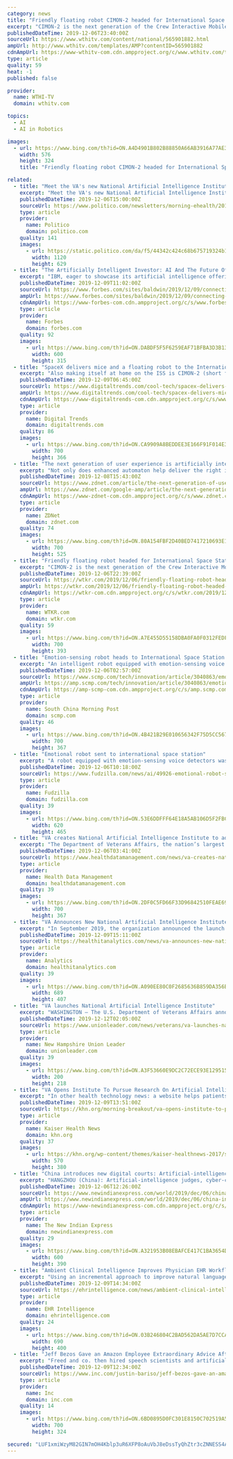 ```yaml
---
category: news
title: "Friendly floating robot CIMON-2 headed for International Space Station"
excerpt: "CIMON-2 is the next generation of the Crew Interactive Mobile Companion. The robot was built by Airbus at the German Aerospace Center and uses IBM artificial intelligence based on Watson technology. It's designed for human interaction and to help the ..."
publishedDateTime: 2019-12-06T23:40:00Z
sourceUrl: https://www.wthitv.com/content/national/565901882.html
ampUrl: http://www.wthitv.com/templates/AMP?contentID=565901882
cdnAmpUrl: https://www-wthitv-com.cdn.ampproject.org/c/www.wthitv.com/templates/AMP?contentID=565901882
type: article
quality: 59
heat: -1
published: false

provider:
  name: WTHI-TV
  domain: wthitv.com

topics:
  - AI
  - AI in Robotics

images:
  - url: https://www.bing.com/th?id=ON.A4D4901B802B88850A66AB3916A77AE3
    width: 576
    height: 324
    title: "Friendly floating robot CIMON-2 headed for International Space Station"

related:
  - title: "Meet the VA's new National Artificial Intelligence Institute"
    excerpt: "Meet the VA's new National Artificial Intelligence Institute: The center will open up a VA test bed to tech companies eager to create new tech improving veterans' health. — Dispatches from AMIA's policy forum: A study in the journal Science uncovering racial bias in a health care algorithm was top of mind as speakers tackled tough questions ..."
    publishedDateTime: 2019-12-06T15:00:00Z
    sourceUrl: https://www.politico.com/newsletters/morning-ehealth/2019/12/06/meet-the-vas-new-national-artificial-intelligence-institute-783384
    type: article
    provider:
      name: Politico
      domain: politico.com
    quality: 141
    images:
      - url: https://static.politico.com/da/f5/44342c424c68b675719324b1106b/politico.jpg
        width: 1120
        height: 629
  - title: "The Artificially Intelligent Investor: AI And The Future Of Stock Picking"
    excerpt: "IBM, eager to showcase its artificial intelligence offerings, gave the entrepreneurs a $120,000 credit toward software and hardware bills. Two years ago EquBot opened up AI Powered Equity ETF, with a portfolio updated daily on instruction from computers. In 2018 it added AI Powered International Equity. Chief Executive Khatua presides over a ..."
    publishedDateTime: 2019-12-09T11:02:00Z
    sourceUrl: https://www.forbes.com/sites/baldwin/2019/12/09/connecting-a-million-dots/
    ampUrl: https://www.forbes.com/sites/baldwin/2019/12/09/connecting-a-million-dots/amp/
    cdnAmpUrl: https://www-forbes-com.cdn.ampproject.org/c/s/www.forbes.com/sites/baldwin/2019/12/09/connecting-a-million-dots/amp/
    type: article
    provider:
      name: Forbes
      domain: forbes.com
    quality: 92
    images:
      - url: https://www.bing.com/th?id=ON.DABDF5F5F6259EAF71BFBA3D3B13A33B
        width: 600
        height: 315
  - title: "SpaceX delivers mice and a floating robot to the International Space Station"
    excerpt: "Also making itself at home on the ISS is CIMON-2 (short for Crew Interactive MObile companioN), an updated version of the original CIMON robot that spent 14 months on the ISS. The visit marked the first time for the space station to host an artificial intelligence (A.I.) system. Developed by Airbus and IBM in collaboration with Germany’s DLR ..."
    publishedDateTime: 2019-12-09T06:45:00Z
    sourceUrl: https://www.digitaltrends.com/cool-tech/spacex-delivers-mice-and-a-floating-robot-to-the-space-station/
    ampUrl: https://www.digitaltrends.com/cool-tech/spacex-delivers-mice-and-a-floating-robot-to-the-space-station/?amp
    cdnAmpUrl: https://www-digitaltrends-com.cdn.ampproject.org/c/s/www.digitaltrends.com/cool-tech/spacex-delivers-mice-and-a-floating-robot-to-the-space-station/?amp
    type: article
    provider:
      name: Digital Trends
      domain: digitaltrends.com
    quality: 86
    images:
      - url: https://www.bing.com/th?id=ON.CA9909A8BEDDEE3E166F91F014E3BAEC
        width: 700
        height: 366
  - title: "The next generation of user experience is artificially intelligent"
    excerpt: "Not only does enhanced automaton help deliver the right information on demand, but also incorporates natural language processing to get smarter about questions being asked, relates Chris McNabb, CEO of Dell Boomi. I recently had the opportunity to chat with McNabb, who talked about the urgency of focusing in UX. \"You can't increase productivity ..."
    publishedDateTime: 2019-12-08T15:43:00Z
    sourceUrl: https://www.zdnet.com/article/the-next-generation-of-user-experience-is-artificially-intelligent/
    ampUrl: https://www.zdnet.com/google-amp/article/the-next-generation-of-user-experience-is-artificially-intelligent/
    cdnAmpUrl: https://www-zdnet-com.cdn.ampproject.org/c/s/www.zdnet.com/google-amp/article/the-next-generation-of-user-experience-is-artificially-intelligent/
    type: article
    provider:
      name: ZDNet
      domain: zdnet.com
    quality: 74
    images:
      - url: https://www.bing.com/th?id=ON.80A154FBF2D40BED7417210693E14E0F
        width: 700
        height: 525
  - title: "Friendly floating robot headed for International Space Station"
    excerpt: "CIMON-2 is the next generation of the Crew Interactive Mobile Companion. The robot was built by Airbus at the German Aerospace Center and uses IBM artificial intelligence based on Watson technology. It’s designed for human interaction and to help the astronauts with tasks as it autonomously navigates around the European Columbus research ..."
    publishedDateTime: 2019-12-06T22:39:00Z
    sourceUrl: https://wtkr.com/2019/12/06/friendly-floating-robot-headed-for-international-space-station/
    ampUrl: https://wtkr.com/2019/12/06/friendly-floating-robot-headed-for-international-space-station/amp/
    cdnAmpUrl: https://wtkr-com.cdn.ampproject.org/c/s/wtkr.com/2019/12/06/friendly-floating-robot-headed-for-international-space-station/amp/
    type: article
    provider:
      name: WTKR.com
      domain: wtkr.com
    quality: 59
    images:
      - url: https://www.bing.com/th?id=ON.A7E455D55158DBA0FA0F0312FEDF9A3E
        width: 700
        height: 393
  - title: "Emotion-sensing robot heads to International Space Station to help with astronauts' mental health"
    excerpt: "An intelligent robot equipped with emotion-sensing voice detectors was headed to the International Space Station after launching from Florida on Thursday, becoming the latest artificial intelligence-powered astronaut workmate in orbit. The Crew Interactive Mobile Companion 2 (CIMON 2) is a spherical droid with microphones, cameras and a slew of ..."
    publishedDateTime: 2019-12-06T02:57:00Z
    sourceUrl: https://www.scmp.com/tech/innovation/article/3040863/emotion-sensing-robot-heads-international-space-station-help
    ampUrl: https://amp.scmp.com/tech/innovation/article/3040863/emotion-sensing-robot-heads-international-space-station-help
    cdnAmpUrl: https://amp-scmp-com.cdn.ampproject.org/c/s/amp.scmp.com/tech/innovation/article/3040863/emotion-sensing-robot-heads-international-space-station-help
    type: article
    provider:
      name: South China Morning Post
      domain: scmp.com
    quality: 46
    images:
      - url: https://www.bing.com/th?id=ON.4B421B29E010656342F75D5CC567B4CE
        width: 700
        height: 367
  - title: "Emotional robot sent to international space station"
    excerpt: "A robot equipped with emotion-sensing voice detectors was headed to the International Space Station a becoming the latest artificial intelligence-powered astronaut workmate in orbit. The Crew Interactive Mobile Companion 2, or CIMON 2, is a spherical droid with microphones, cameras and a slew of software to enable emotion recognition."
    publishedDateTime: 2019-12-06T10:18:00Z
    sourceUrl: https://www.fudzilla.com/news/ai/49926-emotional-robot-sent-to-international-space-station
    type: article
    provider:
      name: Fudzilla
      domain: fudzilla.com
    quality: 39
    images:
      - url: https://www.bing.com/th?id=ON.53E6DDFFF64E18A5AB106D5F2FBCB74D
        width: 620
        height: 465
  - title: "VA creates National Artificial Intelligence Institute to advance R&D"
    excerpt: "The Department of Veterans Affairs, the nation’s largest integrated healthcare system, is centralizing the agency’s efforts to advance its artificial intelligence research and development capabilities. The VA on Thursday announced the establishment of the National Artificial Intelligence Institute, a joint initiative by the Office of ..."
    publishedDateTime: 2019-12-06T03:41:00Z
    sourceUrl: https://www.healthdatamanagement.com/news/va-creates-national-artificial-intelligence-institute-to-advance-r-d
    type: article
    provider:
      name: Health Data Management
      domain: healthdatamanagement.com
    quality: 39
    images:
      - url: https://www.bing.com/th?id=ON.2DF0C5FD66F33D96842510FEAE692710
        width: 700
        height: 367
  - title: "VA Announces New National Artificial Intelligence Institute"
    excerpt: "In September 2019, the organization announced the launch of a new predictive analytics and artificial intelligence center in Palo Alto, California. The National Center for Collaborative Healthcare Innovation (NCCHI) was established to develop impactful healthcare solutions for veterans and their families. “The NCCHI is an important part of ..."
    publishedDateTime: 2019-12-09T15:11:00Z
    sourceUrl: https://healthitanalytics.com/news/va-announces-new-national-artificial-intelligence-institute
    type: article
    provider:
      name: Analytics
      domain: healthitanalytics.com
    quality: 39
    images:
      - url: https://www.bing.com/th?id=ON.A090EE80C0F2685636B859DA356BD21A
        width: 689
        height: 407
  - title: "VA launches National Artificial Intelligence Institute"
    excerpt: "WASHINGTON — The U.S. Department of Veterans Affairs announced Dec. 5 that it had launched a National Artificial Intelligence Institute (NAII) to advance the health and well-being of veterans. “VA has a unique opportunity to be a leader in artificial intelligence,” VA Secretary Robert Wilkie said in a news release. “VA’s artificial ..."
    publishedDateTime: 2019-12-12T02:05:00Z
    sourceUrl: https://www.unionleader.com/news/veterans/va-launches-national-artificial-intelligence-institute/article_4f5812e6-31d7-51d2-8af1-107dde0770f7.html
    type: article
    provider:
      name: New Hampshire Union Leader
      domain: unionleader.com
    quality: 39
    images:
      - url: https://www.bing.com/th?id=ON.A3F53660E9DC2C72ECE93E129515E94E
        width: 200
        height: 218
  - title: "VA Opens Institute To Pursue Research On Artificial Intelligence"
    excerpt: "In other health technology news: a website helps patients with rare diseases find more information about them. The Department of Veterans Affairs has opened a new artificial intelligence institute to pursue research and inform national strategy. The National Artificial Intelligence Institute, a joint initiative of the VA's office of research ..."
    publishedDateTime: 2019-12-09T13:51:00Z
    sourceUrl: https://khn.org/morning-breakout/va-opens-institute-to-pursue-research-on-artificial-intelligence/
    type: article
    provider:
      name: Kaiser Health News
      domain: khn.org
    quality: 37
    images:
      - url: https://khn.org/wp-content/themes/kaiser-healthnews-2017/static/images/placeholder.jpg
        width: 570
        height: 380
  - title: "China introduces new digital courts: Artificial-intelligence judges deliver verdicts via chat app"
    excerpt: "HANGZHOU (China): Artificial-intelligence judges, cyber-courts, and verdicts delivered on chat apps -- welcome to China's brave new world of justice spotlighted by authorities this week. China is encouraging digitisation to streamline case-handling within its sprawling court system using cyberspace and technologies like blockchain and cloud ..."
    publishedDateTime: 2019-12-06T12:26:00Z
    sourceUrl: https://www.newindianexpress.com/world/2019/dec/06/china-introduces-new-digital-courts-artificial-intelligence-judges-deliver-verdicts-via-chat-app-2072445.html
    ampUrl: https://www.newindianexpress.com/world/2019/dec/06/china-introduces-new-digital-courts-artificial-intelligence-judges-deliver-verdicts-via-chat-app-2072445.amp
    cdnAmpUrl: https://www-newindianexpress-com.cdn.ampproject.org/c/s/www.newindianexpress.com/world/2019/dec/06/china-introduces-new-digital-courts-artificial-intelligence-judges-deliver-verdicts-via-chat-app-2072445.amp
    type: article
    provider:
      name: The New Indian Express
      domain: newindianexpress.com
    quality: 29
    images:
      - url: https://www.bing.com/th?id=ON.A321953B08EBAFCE417C1BA3654D4BBA
        width: 600
        height: 390
  - title: "Ambient Clinical Intelligence Improves Physician EHR Workflows"
    excerpt: "Using an incremental approach to improve natural language processing, virtual scribes review the conversation and physically update the EHR. “Information is captured in the visit. That raw data is going through the natural language processing engine. That then goes to a human who’s not in Nebraska. That person then updates the chart with ..."
    publishedDateTime: 2019-12-09T14:34:00Z
    sourceUrl: https://ehrintelligence.com/news/ambient-clinical-intelligence-improves-physician-ehr-workflows
    type: article
    provider:
      name: EHR Intelligence
      domain: ehrintelligence.com
    quality: 24
    images:
      - url: https://www.bing.com/th?id=ON.03B246804C2BAD562DA5AE7D7CCA4BE8
        width: 690
        height: 400
  - title: "Jeff Bezos Gave an Amazon Employee Extraordinary Advice After His Epic Fail. It's a Lesson in Emotional Intelligence"
    excerpt: "Freed and co. then hired speech scientists and artificial-intelligence experts to help them create the new software. They designed it so it could understand a variety of accents. They didn't want to place too many limitations on the software, so they gave it the ability to do all sorts of tasks--from telling you the weather to answering ..."
    publishedDateTime: 2019-12-09T12:34:00Z
    sourceUrl: https://www.inc.com/justin-bariso/jeff-bezos-gave-an-amazon-employee-extraordinary-advice-after-his-epic-fail-its-a-lesson-in-emotional-intelligence.html
    type: article
    provider:
      name: Inc
      domain: inc.com
    quality: 14
    images:
      - url: https://www.bing.com/th?id=ON.6BD0895D0FC301E8150C702519A53564
        width: 700
        height: 324

secured: "LUF1xmiWzyM82GIN7mOH4Kblp3uR6XFP8oAuVbJ8eDssTyQhZtr3cZNNESS4AZwKahwzrRQ5yCNWx5I8sj4zPzGPgbx5xscUpIQc9kAAmdWOjPap6UjNKPQVPS6tFRaxdZPAHoAtrqj8BOZCTWOMr/xdkhDsWV8e6itadS9Ni/MRhC+HdOell/KbyiiWON2nYmJy6tj7zyHXP66Js72IlDGlFOq4CoARDcqQhAVWuhDlNIvXj4yv16jhA3FG/nNUpV4+0HuG7CzumHP7bJI3kQ==;EQh2DVPxffRz8yCuulfIkg=="
---
```


